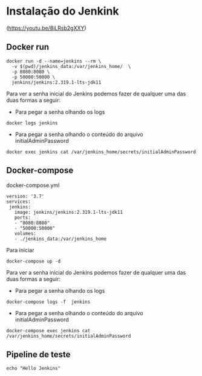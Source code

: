 # Instalação do Jenkink
(https://youtu.be/8iLRsb2gXXY)

## Docker run

```
docker run -d --name=jenkins --rm \
  -v $(pwd)/jenkins_data:/var/jenkins_home/  \
  -p 8080:8080 \
  -p 50000:50000 \
  jenkins/jenkins:2.319.1-lts-jdk11
```


Para ver a senha inicial do Jenkins podemos fazer de qualquer uma das duas formas a seguir:

- Para pegar a senha olhando os logs

```
docker logs jenkins
```

- Para pegar a senha olhando o conteúdo do arquivo initialAdminPassword

```
docker exec jenkins cat /var/jenkins_home/secrets/initialAdminPassword
```


## Docker-compose

docker-compose.yml
```
version: '3.7'
services:
 jenkins:
   image: jenkins/jenkins:2.319.1-lts-jdk11
   ports:
   - "8080:8080"
   - "50000:50000" 
   volumes:
   - ./jenkins_data:/var/jenkins_home
```

Para iniciar
```
docker-compose up -d
```

Para ver a senha inicial do Jenkins podemos fazer de qualquer uma das duas formas a seguir:

- Para pegar a senha olhando os logs

```
docker-compose logs -f  jenkins
```

- Para pegar a senha olhando o conteúdo do arquivo initialAdminPassword

```
docker-compose exec jenkins cat /var/jenkins_home/secrets/initialAdminPassword
```


## Pipeline de teste
```
echo "Hello Jenkins"
```
